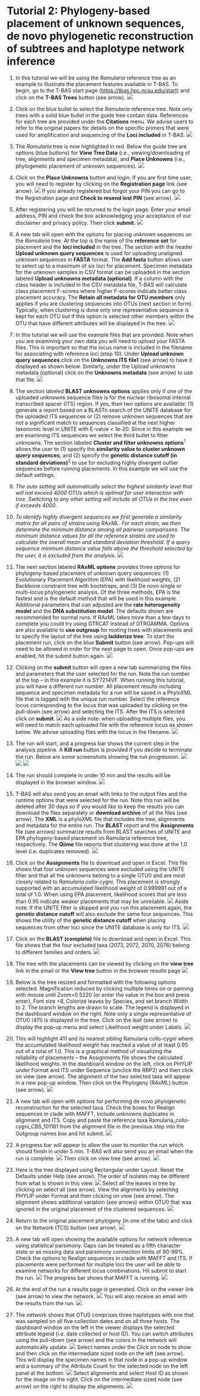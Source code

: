 # Tutorial 2: Phylogeny-based placement of unknown sequences, de novo phylogenetic reconstruction of subtrees and haplotype network inference

1. In this tutorial we will be using the *Ramularia* reference tree as an example to illustrate the placement features available in T-BAS. To begin, go to the T-BAS start page (https://tbas.hpc.ncsu.edu/start) and click on the **T-BAS Trees** button (see arrow).
![](images/tbas-tutorial2/Tutorial2.1.png)

2. Click on the blue bullet to select the *Ramularia* reference tree. Note only trees with a solid blue bullet in the guide tree contain data. References for each tree are provided under the **Citations** menu. We advise users to refer to the original papers for details on the specific primers that were used for amplification and sequencing of the **Loci included** in T-BAS.
![](images/tbas-tutorial2/Tutorial2.2.png)

3.  The *Ramularia* tree is now highlighted in red.  Below the guide tree are options (blue buttons) for **View Tree Data** (i.e., viewing/downloading of tree, alignments and specimen metadata), and **Place Unknowns** (i.e., phylogenetic placement of unknown sequences).
![](images/tbas-tutorial2/Tutorial2.3.png)

4. Click on the **Place Unknowns** button and login. If you are first time user, you will need to register by clicking on the **Registration page** link (see arrow).
![](images/tbas-tutorial2/Tutorial2.4.1.png)
If you already registered but forgot your PIN you can go to the Registration page and **Check to resend lost PIN** (see arrow).
![](images/tbas-tutorial2/Tutorial2.4.2.png)

5. After registering you will be returned to the login page. Enter your email address, PIN and check the box acknowledging your acceptance of our disclaimer and privacy policy. Then click **submit.**
![](images/tbas-tutorial2/Tutorial2.5.png)

6. A new tab will open with the options for placing unknown sequences on the *Ramularia* tree. At the top is the name of the **reference set** for placement and the **loci included** in the tree. The section with the header **Upload unknown query sequences** is used for uploading unaligned unknown sequences in **FASTA** format. The **Add fasta** button allows user to select up to a maximum of six loci for placement. Specimen metadata for the unknown samples in CSV format can be uploaded in the section labeled **Upload unknowns metadata (optional)**. If a column with the class header is included in the CSV metadata file, T-BAS will calculate class placement F-scores where higher F-scores indicate better class placement accuracy. The **Retain all metadata for OTU members** only applies if you are clustering sequences into OTUs (next section in form). Typically, when clustering is done only one representative sequence is kept for each OTU but if this option is selected other members within the OTU that have different attributes will be displayed in the tree.
![](images/tbas-tutorial2/Tutorial2.6.png)

7. In this tutorial we will use the example files that are provided.  Note when you are examining your own data you will need to upload your FASTA files. This is important so that the locus name is included in the filename for associating with reference loci (step 10). Under **Upload unknown query sequences** click on the **Unknowns ITS file1** (see arrow) to have it displayed as shown below.  Similarly, under the Upload unknowns metadata (optional) click on the **Unknowns metadata** (see arrow) to use that file.
![](images/tbas-tutorial2/Tutorial2.7.png)

8. The section labeled **BLAST unknowns options** applies only if one of the uploaded unknowns sequence files is for the nuclear ribosomal internal transcribed spacer (ITS) region. If yes, then two options are available: (1) generate a report based on a BLASTn search of the UNITE database for the uploaded ITS sequences or (2) remove unknown sequences that are not a significant match to sequences classified at the next higher taxonomic level in UNITE with E-value < 1e-20.  Since in this example we are examining ITS sequences we select the third bullet to filter unknowns. The section labeled **Cluster and filter unknowns options**<sup>1</sup> allows the user to (1) specify the **similarity value to cluster unknown query sequences**, and (2) specify the **genetic distance cutoff (in standard deviations)**<sup>2</sup> to use for excluding highly divergent outlier sequences before running placements. In this example we will use the default settings.
  1. *The auto setting will automatically select the highest similarity level that will not exceed 4000 OTUs which is optimal for user interaction with tree. Switching to any other setting will include all OTUs in the tree even if exceeds 4000*.
  2. *To identify highly divergent sequences we first generate a similarity matrix for all pairs of strains using RAxML. For each strain, we then determine the minimum distance among all pairwise comparisons. The minimum distance values for all the reference strains are used to calculate the overall mean and standard deviation threshold. If a query sequence minimum distance value falls above the threshold selected by the user, it is excluded from the analysis*.
![](images/tbas-tutorial2/Tutorial2.8.png)

9.  The next section labeled **RAxML options** provides three options for phylogeny-based placement of unknown query sequences: (1) Evolutionary Placement Algorithm (EPA) with likelihood weights, (2) Backbone constraint tree with bootstraps, and (3) De novo single or multi-locus phylogenetic analysis. Of the three methods, EPA is the fastest and is the default method that will be used in this example. Additional parameters that can adjusted are the **rate heterogeneity model** and the **DNA substitution model**. The defaults shown are recommended for normal runs. If RAxML takes more than a few days to complete you could try using GTRCAT instead of GTRGAMMA. Options are also available to **use outgroup** for rooting trees with placements and to specify the layout of the tree using **ladderize tree**.  To start the placement run, click on the blue **Submit** button (see arrow). Pop-ups will need to be allowed in order for the next page to open. Once pop-ups are enabled, hit the submit button again.
![](images/tbas-tutorial2/Tutorial2.9.png)

10.  Clicking on the **submit** button will open a new tab summarizing the files and parameters that the user selected for the run. Note the run number at the top – in this example it is SY7214VF. When running this tutorial, you will have a different run number.  All placement results including sequence and specimen metadata for a run will be saved in a PhyloXML file that is tagged with the unique run number.  Select the reference locus corresponding to the locus that was uploaded by clicking on the pull-down (see arrow) and selecting the ITS. After the ITS is selected click on **submit**.
![](images/tbas-tutorial2/Tutorial2.10.1.png)
As a side note: when uploading multiple files, you will need to match each uploaded file with the reference locus as shown below.  We advise uploading files with the locus in the filename.
![](images/tbas-tutorial2/Tutorial2.10.2.png)

11. The run will start, and a progress bar shows the current step in the analysis pipeline.  A **Kill run** button is provided if you decide to terminate the run. Below are some screenshots showing the run progression.
![](images/tbas-tutorial2/Tutorial2.11.1.png)
![](images/tbas-tutorial2/Tutorial2.11.2.png)
![](images/tbas-tutorial2/Tutorial2.11.3.png)


12. The run should complete in under 10 min and the results will be displayed in the browser window.
![](images/tbas-tutorial2/Tutorial2.12.png)

13. T-BAS will also send you an email with links to the output files and the runtime options that were selected for the run. Note this run will be deleted after 30 days so if you would like to keep the results you can download the files separately or **download archive** of all the files (see arrow). The **XML** is a phyloXML file that includes the tree, alignments and metadata for the entire run. The **BLAST** report and the **Assignments** file (see arrows) summarize results from BLAST searches of UNITE and EPA phylogeny-based placement on Ramularia reference tree, respectively. The **Qiime** file reports that clustering was done at the 1.0 level (i.e. duplicates removed).
![](images/tbas-tutorial2/Tutorial2.13.png)

14.  Click on the **Assignments** file to download and open in Excel. This file shows that four unknown sequences were excluded using the UNITE filter and that all the unknowns belong to a single OTU0 and are most closely related to *Ramularia collo-cygni*. This placement is strongly supported with an accumulated likelihood weight of 0.999991 out of a total of 1.0. When using EPA placement, likelihood scores that are less than 0.95 indicate weaker placements that may be unreliable.
![](images/tbas-tutorial2/Tutorial2.14.1.png)
Aside note: If the UNITE filter is skipped and you run this placement again, the **genetic distance cutoff** will also exclude the same four sequences. This shows the utility of the **genetic distance cutoff** when placing sequences from other loci since the UNITE database is only for ITS.
![](images/tbas-tutorial2/Tutorial2.14.2.png)

15.  Click on the **BLAST (complete)** file to download and open in Excel. This file shows that the four excluded taxa (2073, 2072, 2070, 2076) belong to different families and orders.
![](images/tbas-tutorial2/Tutorial2.15.png)

16. The tree with the placements can be viewed by clicking on the **view tree** link in the email or the **View tree** button in the browser results page
![](images/tbas-tutorial2/Tutorial2.16.1.png)

17.  Below is the tree resized and formatted with the following options selected. Magnification reduced by clicking multiple times on  or panning with mouse until Zoom=0.5220 (or enter the value in the box and press enter), Font size +8, Colorize leaves by Species, and set branch Width to 2. The branch lengths are drawn to scale. The legend is displayed in the dashboard window on the right. Note only a single representative of OTU0 (411) is displayed in the tree. Click on the leaf (see arrow) to display the pop-up menu and select Likelihood weight under Labels.
![](images/tbas-tutorial2/Tutorial2.17.png)

18. This will highlight 411 and its nearest sibling Ramularia collo-cygni where the accumulated likelihood weight has reached a value of at least 0.95 out of a total of 1.0. This is a graphical method of visualizing the reliability of placements – the Assignments file shows the calculated likelihood weights. In the dashboard window on the left, click on PHYLIP under Format and ITS under Sequence (unclick the RBP2) and then click on view (see arrow). The alignment of the two selected taxa will appear in a new pop-up window. Then click on the Phylogeny (RAxML) button (see arrow).
![](images/tbas-tutorial2/Tutorial2.18.png)

19. A new tab will open with options for performing de novo phylogenetic reconstruction for the selected taxa. Check the boxes for Realign sequences in clade with MAFFT, Include unknowns duplicates in alignment and ITS.  Copy and paste the reference taxa Ramularia_collo-cygni_CBS_101181 from the alignment file in the previous step into the Outgroup names box and hit submit.
![](images/tbas-tutorial2/Tutorial2.19.png)

20. A progress bar will appear to allow the user to monitor the run which should finish in under 5 min. T-BAS will also send you an email when the run is complete.
![](images/tbas-tutorial2/Tutorial2.20.1.png)
Then click on view tree (see arrow).
![](images/tbas-tutorial2/Tutorial2.20.2.png)

21.  Here is the tree displayed using Rectangular under Layout. Reset the Defaults under Help (see arrow). The order of isolates may be different from what is shown in this view.
![](images/tbas-tutorial2/Tutorial2.21.1.png)
Select all the leaves in tree by clicking on select all (see arrow). View the alignments by selecting PHYLIP under Format and then clicking on view (see arrow). The alignment shows additional variation (see arrows) within OTU0 that was ignored in the original placement of the clustered sequences.
![](images/tbas-tutorial2/Tutorial2.21.2.png)

22. Return to the original placement phylogeny (in one of the tabs) and click on the Network (TCS) button (see arrow).
![](images/tbas-tutorial2/Tutorial2.22.png)

23.  A new tab will open showing the available options for network inference using statistical parsimony. Gaps can be treated as a fifth character state or as missing data and parsimony connection limits of 90-99%. Check the options to Realign sequences in clade with MAFFT and ITS. If placements were performed for multiple loci the user will be able to examine networks for different locus combinations.  Hit submit to start the run.
![](images/tbas-tutorial2/Tutorial2.23.1.png)
The progress bar shows that MAFFT is running.
![](images/tbas-tutorial2/Tutorial2.23.2.png)

24. At the end of the run a results page is generated. Click on the viewer link (see arrow) to view the network.
![](images/tbas-tutorial2/Tutorial2.24.1.png)
You will also receive an email with the results from the run.
![](images/tbas-tutorial2/Tutorial2.24.2.png)

25.  The network shows that OTU0 comprises three haplotypes with one that was sampled on all five collection dates and on all three hosts. The dashboard window on the left in the viewer displays the selected attribute legend (i.e. date collected or host ID). You can switch attributes using the pull-down (see arrow) and the colors in the network will automatically update.
![](images/tbas-tutorial2/Tutorial2.25.1.png)
Select names under the Click on node to show and then click on the intermediate sized node on the left (see arrow). This will display the specimen names in that node in a pop-up window and a summary of the Attribute Count for the selected node on the left panel at the bottom.
![](images/tbas-tutorial2/Tutorial2.25.2.png)
Select alignments and select Host ID as shown for the image on the right. Click on the intermediate sized node (see arrow) on the right to display the alignments.
![](images/tbas-tutorial2/Tutorial2.25.3.png)



